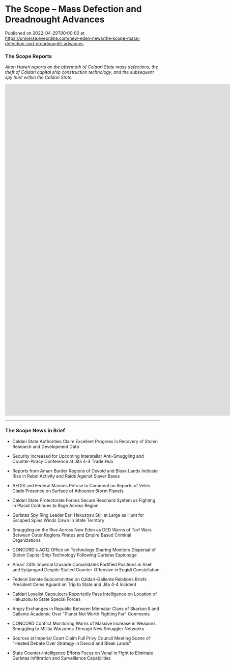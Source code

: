 # The Scope – Mass Defection and Dreadnought Advances
Published on 2022-04-29T00:00:00 at https://universe.eveonline.com/new-eden-news/the-scope-mass-defection-and-dreadnought-advances

### The Scope Reports

*Alton Haveri reports on the aftermath of Caldari State mass defections, the theft of Caldari capital ship construction technology, and the subsequent spy hunt within the Caldari State.*

<iframe width="1920" height="1080" src="https://www.youtube.com/embed/mZr0neEME-s" title="YouTube video player" frameborder="0" allow="accelerometer; autoplay; clipboard-write; encrypted-media; gyroscope; picture-in-picture" allowfullscreen></iframe>

---

### The Scope News in Brief

- Caldari State Authorities Claim Excellent Progress in Recovery of Stolen Research and Development Data

- Security Increased for Upcoming Interstellar Anti-Smuggling and Counter-Piracy Conference at Jita 4-4 Trade Hub

- Reports from Amarr Border Regions of Devoid and Bleak Lands Indicate Rise in Rebel Activity and Raids Against Slaver Bases

- AEGIS and Federal Marines Refuse to Comment on Reports of Veles Clade Presence on Surface of Athounon Storm Planets

- Caldari State Protectorate Forces Secure Reschard System as Fighting in Placid Continues to Rage Across Region

- Guristas Spy Ring Leader Esri Hakuzosu Still at Large as Hunt for Escaped Spies Winds Down in State Territory

- Smuggling on the Rise Across New Eden as DED Warns of Turf Wars Between Outer Regions Pirates and Empire Based Criminal Organizations

- CONCORD's AG12 Office on Technology Sharing Monitors Dispersal of Stolen Capital Ship Technology Following Guristas Espionage

- Amarr 24th Imperial Crusade Consolidates Fortified Positions in Aset and Eytjangard Despite Stalled Counter-Offensive in Eugidi Constellation

- Federal Senate Subcommittee on Caldari-Gallente Relations Briefs President Celes Aguard on Trip to State and Jita 4-4 Incident

- Caldari Loyalist Capsuleers Reportedly Pass Intelligence on Location of Hakuzosu to State Special Forces

- Angry Exchanges in Republic Between Minmatar Clans of Skarkon II and Gallente Academic Over "Planet Not Worth Fighting For" Comments 

- CONCORD Conflict Monitoring Warns of Massive Increase in Weapons Smuggling to Militia Warzones Through New Smuggler Networks

- Sources at Imperial Court Claim Full Privy Council Meeting Scene of "Heated Debate Over Strategy in Devoid and Bleak Lands"

- State Counter-Intelligence Efforts Focus on Venal in Fight to Eliminate Guristas Infiltration and Surveillance Capabilities

